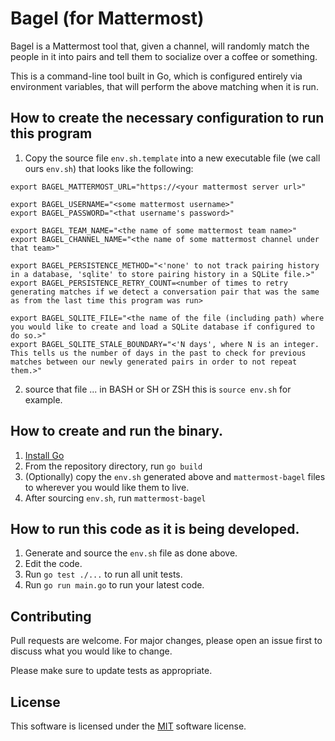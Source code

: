# Bagel (for Mattermost)

Bagel is a Mattermost tool that, given a channel, will randomly match the people in it into pairs and tell them to socialize over a coffee or something.

This is a command-line tool built in Go, which is configured entirely via environment variables, that will perform the above matching when it is run.

## How to create the necessary configuration to run this program
1. Copy the source file `env.sh.template` into a new executable file (we call ours `env.sh`) that looks like the following:
```
export BAGEL_MATTERMOST_URL="https://<your mattermost server url>"

export BAGEL_USERNAME="<some mattermost username>"
export BAGEL_PASSWORD="<that username's password>"

export BAGEL_TEAM_NAME="<the name of some mattermost team name>"
export BAGEL_CHANNEL_NAME="<the name of some mattermost channel under that team>"

export BAGEL_PERSISTENCE_METHOD="<'none' to not track pairing history in a database, 'sqlite' to store pairing history in a SQLite file.>"
export BAGEL_PERSISTENCE_RETRY_COUNT=<number of times to retry generating matches if we detect a conversation pair that was the same as from the last time this program was run>

export BAGEL_SQLITE_FILE="<the name of the file (including path) where you would like to create and load a SQLite database if configured to do so.>"
export BAGEL_SQLITE_STALE_BOUNDARY="<'N days', where N is an integer. This tells us the number of days in the past to check for previous matches between our newly generated pairs in order to not repeat them.>"
```
2. source that file ... in BASH or SH or ZSH this is `source env.sh` for example.

## How to create and run the binary.

1. [Install Go](https://golang.org/dl/)
2. From the repository directory, run `go build`
3. (Optionally) copy the `env.sh` generated above and `mattermost-bagel` files to wherever you would like them to live.
4. After sourcing `env.sh`, run `mattermost-bagel`

## How to run this code as it is being developed.

1. Generate and source the `env.sh` file as done above.
2. Edit the code.
3. Run `go test ./...` to run all unit tests.
4. Run `go run main.go` to run your latest code.

## Contributing
Pull requests are welcome. For major changes, please open an issue first to discuss what you would like to change.

Please make sure to update tests as appropriate.

## License
This software is licensed under the [MIT](https://choosealicense.com/licenses/mit/) software license.
